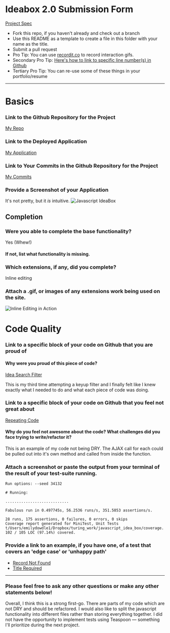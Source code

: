# Ideabox 2.0 Submission Form
[Project Spec](https://github.com/turingschool/curriculum/blob/master/source/projects/revenge_of_idea_box.markdown)

* Fork this repo, if you haven't already and check out a branch
* Use this README as a template to create a file in this folder with your name as the title.
* Submit a pull request
* Pro Tip: You can use [recordit.co](http://recordit.co/) to record interaction gifs.
* Secondary Pro Tip: [Here's how to link to specific line number(s) in Github](http://stackoverflow.com/questions/23821235/how-to-link-to-specific-line-number-on-github)
* Tertiary Pro Tip: You can re-use some of these things in your portfolio/resume

------

# Basics

### Link to the Github Repository for the Project
[My Repo](https://github.com/emilydowdle/idea-box-javascript)

### Link to the Deployed Application
[My Application](https://idea-box-javascript.herokuapp.com/)

### Link to Your Commits in the Github Repository for the Project
[My Commits](https://github.com/emilydowdle/idea-box-javascript/commits/master)

### Provide a Screenshot of your Application

It's not pretty, but it _is_ intuitive.
![Javascript IdeaBox](http://static1.squarespace.com/static/55d22bc9e4b04baeaff0fcf5/t/56b3820ba3360ce530d4ed8e/1454604819088/?format=2500w)

## Completion

### Were you able to complete the base functionality?

Yes (Whew!)

#### If not, list what functionality is missing.

### Which extensions, if any, did you complete?

Inline editing

### Attach a .gif, or images of any extensions work being used on the site.

![Inline Editing in Action](http://g.recordit.co/AC56cMuA0g.gif)

# Code Quality

### Link to a specific block of your code on Github that you are proud of
#### Why were you proud of this piece of code?

[Idea Search Filter](https://github.com/emilydowdle/idea-box-javascript/blob/master/app/assets/javascripts/home_index.js#L206-L220)

This is my third time attempting a keyup filter and I finally felt like I knew exactly what I needed to do and what each piece of code was doing.

### Link to a specific block of your code on Github that you feel not great about

[Repeating Code](https://github.com/emilydowdle/idea-box-javascript/blob/master/app/assets/javascripts/home_index.js#L94-L146)

#### Why do you feel not awesome about the code? What challenges did you face trying to write/refactor it?

This is an example of my code not being DRY. The AJAX call for each could be pulled out into it's own method and called from inside the function. 

### Attach a screenshot or paste the output from your terminal of the result of your test-suite running.

    Run options: --seed 34132

    # Running:

    ............................

    Fabulous run in 0.497745s, 56.2536 runs/s, 351.5853 assertions/s.

    28 runs, 175 assertions, 0 failures, 0 errors, 0 skips
    Coverage report generated for MiniTest, Unit Tests t/Users/emilydowdle1/Dropbox/turing_work/javascript_idea_box/coverage.
    102 / 105 LOC (97.14%) covered.

### Provide a link to an example, if you have one, of a test that covers an 'edge case' or 'unhappy path'

* [Record Not Found ](https://github.com/emilydowdle/idea-box-javascript/blob/master/test/controllers/api/v1/ideas_controller_test.rb#L41-L48)
* [Title Required](https://github.com/emilydowdle/idea-box-javascript/blob/master/test/controllers/api/v1/ideas_controller_test.rb#L79-L86)

-----

### Please feel free to ask any other questions or make any other statements below!

Overall, I think this is a strong first-go. There are parts of my code which are not DRY and should be refactored. I would also like to split the javascript functionality into different files rather than storing everything together. I did not have the opportunity to implement tests using Teaspoon — something I'll prioritize during the next project.
